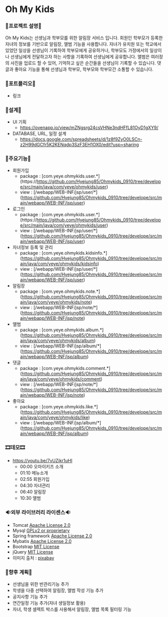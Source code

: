 # Oh My Kids

### 🎫프로젝트 설명🎫
 Oh My Kids는 선생님과 학부모를 위한 알림장 서비스 입니다.
 회원인 학부모가 등록한 자녀의 정보를 기반으로 알림장, 앨범 기능을 사용합니다. 
 자녀가 유치원 또는 학교에서 있었던 일상을 선생님이 기록하여 학부모에게 공유하거나, 학부모도 가정에서의 일상이나 선생님에게 전달하고자 하는 사항을 기록하여 선생님에게 공유합니다. 
 앨범은 여러장의 사진을 업로드 할 수 있어, 기억하고 싶은 순간들을 선생님이 기록할 수 있습니다. 댓글과 좋아요 기능을 통해 선생님과 학부모, 학부모와 학부모간 소통할 수 있습니다.
 
### 🎨포트폴리오🎨
 - 링크
 
### 📃설계📃
 - UI 기획
   - https://ovenapp.io/view/mZNgsrg24csVHNe3ndHFfL81OyD1gXY9/
 - DATABASE, URL, 일정 설계
   - https://docs.google.com/spreadsheets/d/1z8f9ZyO0LSCn-z2H99dGCfr5K2KENqdp3SzF3EH1OX0/edit?usp=sharing 
 
### 🛒주요기능🛒
 - 회원가입
   - package : [com.yeye.ohmykids.user.*] (https://https://github.com/Hyejung85/Ohmykids_0910/tree/develope/src/main/java/com/yeye/ohmykids/user)
   - view : [/webapp/WEB-INF/jsp/user/*] (https://github.com/Hyejung85/Ohmykids_0910/tree/develope/src/main/webapp/WEB-INF/jsp/user)
 - 로그인
   - package : [com.yeye.ohmykids.user.*] (https://https://github.com/Hyejung85/Ohmykids_0910/tree/develope/src/main/java/com/yeye/ohmykids/user)
   - view :  [/webapp/WEB-INF/jsp/user/*] (https://github.com/Hyejung85/Ohmykids_0910/tree/develope/src/main/webapp/WEB-INF/jsp/user)
 - 자녀정보 등록 및 관리
   - package : [com.yeye.ohmykids.kidsinfo.*] (https://github.com/Hyejung85/Ohmykids_0910/tree/develope/src/main/java/com/yeye/ohmykids/kidsinfo)
   - view :  [/webapp/WEB-INF/jsp/user/*] (https://github.com/Hyejung85/Ohmykids_0910/tree/develope/src/main/webapp/WEB-INF/jsp/user)
 - 알림장
   - package : [com.yeye.ohmykids.note.*] (https://github.com/Hyejung85/Ohmykids_0910/tree/develope/src/main/java/com/yeye/ohmykids/note)
   - view :  [/webapp/WEB-INF/jsp/note/*] (https://github.com/Hyejung85/Ohmykids_0910/tree/develope/src/main/webapp/WEB-INF/jsp/note)
 - 앨범
   - package : [com.yeye.ohmykids.album.*] (https://github.com/Hyejung85/Ohmykids_0910/tree/develope/src/main/java/com/yeye/ohmykids/album)
   - view :  [/webapp/WEB-INF/jsp/album/*] (https://github.com/Hyejung85/Ohmykids_0910/tree/develope/src/main/webapp/WEB-INF/jsp/album)
 - 댓글
   - package : [com.yeye.ohmykids.comment.*] (https://github.com/Hyejung85/Ohmykids_0910/tree/develope/src/main/java/com/yeye/ohmykids/comment)
   - view : [/webapp/WEB-INF/jsp/note/*] (https://github.com/Hyejung85/Ohmykids_0910/tree/develope/src/main/webapp/WEB-INF/jsp/note)
 - 좋아요
   - package : [com.yeye.ohmykids.like.*] (https://github.com/Hyejung85/Ohmykids_0910/tree/develope/src/main/java/com/yeye/ohmykids/like)
   - view : [/webapp/WEB-INF/jsp/album/*] (https://github.com/Hyejung85/Ohmykids_0910/tree/develope/src/main/webapp/WEB-INF/jsp/album)

### 🎞데모🎞
  - https://youtu.be/7vUZikr1uHI
    - 00:00 오마이키즈 소개
    - 01:10 메뉴소개
    - 02:55 회원가입
    - 04:30 자녀관리
    - 06:40 알림장
    - 10:30 앨범

### 🔉외부 라이브러리 라이센스🔉
 - Tomcat [Apache License 2.0](https://www.apache.org/licenses/LICENSE-2.0) 
 - Mysql [GPLv2 or proprietary](https://www.gnu.org/licenses/gpl-3.0.html)
 - Spring framework [Apache License 2.0](https://www.apache.org/licenses/LICENSE-2.0)  
 - Mybatis [Apache License 2.0](https://www.apache.org/licenses/LICENSE-2.0)
 - Bootstrap [MIT License](https://opensource.org/licenses/MIT)
 - jQuery [MIT License](https://opensource.org/licenses/MIT)
 - 이미지 출처 : [pixabay](https://pixabay.com/ko/)
 
 ### 🎁향후 계획🎁
  - 선생님을 위한 반관리기능 추가
  - 학생을 다중 선택하여 알림장, 앨범 작성 기능 추가
  - 공지사항 기능 추가
  - 연간일정 기능 추가(자녀 생일정보 활용)
  - 자녀, 학생 셀렉트 박스를 사용해서 알림장, 앨범 목록 필터링 기능
